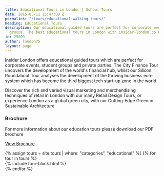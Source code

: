 ```yaml
---
title: Educational Tours in London | School Tours
date: 2015-05-11 15:47:00 Z
permalink: "/tours/educational-walking-tours/"
heading: Educational Tours
description: Our educational guided tours are perfect for corporate events or student
  groups. The best educational tours in London with insider-london.co.uk.
id: 25099
author: london75
layout: page
---
```


Insider London offers educational guided tours which are perfect for corporate events, student groups and private parties. The City Finance Tour uncovers the development of the world's financial hub, whilst our Silicon Roundabout Tour analyses the development of the thriving business eco-system which has become the third biggest tech start-up zone in the world.

Discover the rich and varied visual marketing and merchandising techniques of retail in London with our many Retail Design Tours, or experience London as a global green city, with our Cutting-Edge Green or Sustainable Architecture

### Brochure

For more information about our education tours please download our PDF brochure

<a class="btn btn--small btn--red" href="/assets/insider-london-web-brochure.pdf">View Brochure
</a>

<div class="layout">
  {% assign tours = site.tours | where: "categories", "educational" %}
  {% for tour in tours %}
  <div class="layout__item u-1/4 u-1/3-lap u-1/2-palm">
  {% include tour-block.html %}
  </div>
  {% endfor %}
</div>
